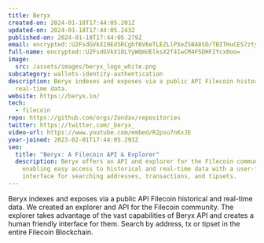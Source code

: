 ```yaml
---
title: Beryx
created-on: 2024-01-18T17:44:05.201Z
updated-on: 2024-01-18T17:44:05.243Z
published-on: 2024-01-18T17:44:05.279Z
email: encrypted::U2FsdGVkX19Ed5RCghf6V6eTLEZLlPXeZSBA8SO/TBITHuCES7ztyjRd2ruHn36M
full-name: encrypted::U2FsdGVkX18LYyWQmUElksX2f4IwCM4F5DHFIYcx0oo=
image:
  src: /assets/images/beryx_logo_white.png
subcategory: wallets-identity-authentication
description: Beryx indexes and exposes via a public API Filecoin historical and
  real-time data.
website: https://beryx.io/
tech:
  - filecoin
repo: https://github.com/orgs/Zondax/repositories
twitter: https://twitter.com/_beryx_
video-url: https://www.youtube.com/embed/R2pso7nKxJE
year-joined: 2023-02-01T17:44:05.293Z
seo:
  title: "Beryx: A Filecoin API & Explorer"
  description: Beryx offers an API and explorer for the Filecoin community,
    enabling easy access to historical and real-time data with a user-friendly
    interface for searching addresses, transactions, and tipsets.
---
```


Beryx indexes and exposes via a public API Filecoin historical and real-time data. We created an explorer and API for the Filecoin community. The explorer takes advantage of the vast capabilities of Beryx API and creates a human friendly interface for them. Search by address, tx or tipset in the entire Filecoin Blockchain.
